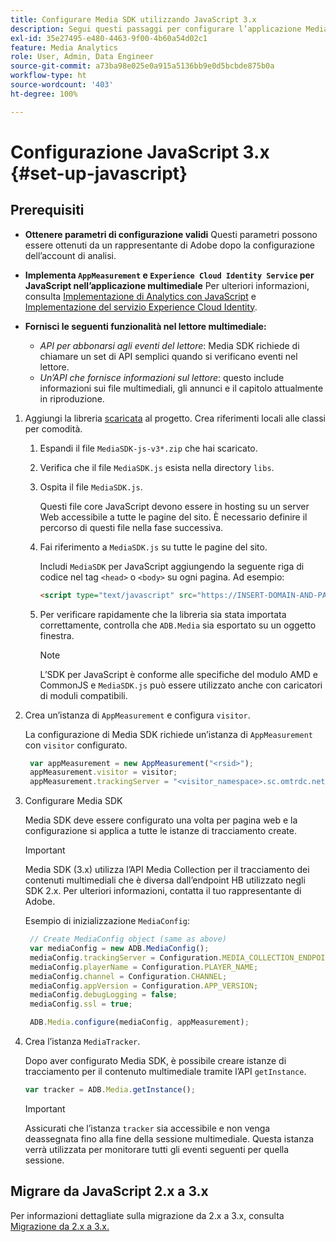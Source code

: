 ```yaml
---
title: Configurare Media SDK utilizzando JavaScript 3.x
description: Segui questi passaggi per configurare l’applicazione Media SDK su JavaScript 3.x.
exl-id: 35e27495-e480-4463-9f00-4b60a54d02c1
feature: Media Analytics
role: User, Admin, Data Engineer
source-git-commit: a73ba98e025e0a915a5136bb9e0d5bcbde875b0a
workflow-type: ht
source-wordcount: '403'
ht-degree: 100%

---
```


# Configurazione JavaScript 3.x {#set-up-javascript}

## Prerequisiti 

* **Ottenere parametri di configurazione validi**
Questi parametri possono essere ottenuti da un rappresentante di Adobe dopo la configurazione dell’account di analisi.
* **Implementa `AppMeasurement` e `Experience Cloud Identity Service` per JavaScript nell’applicazione multimediale**
Per ulteriori informazioni, consulta [Implementazione di Analytics con JavaScript](https://experienceleague.adobe.com/docs/analytics/implementation/js/overview.html?lang=it) e [Implementazione del servizio Experience Cloud Identity](https://experienceleague.adobe.com/docs/id-service/using/implementation/setup-analytics.html?lang=it).

* **Fornisci le seguenti funzionalità nel lettore multimediale:**

   * *API per abbonarsi agli eventi del lettore*: Media SDK richiede di chiamare un set di API semplici quando si verificano eventi nel lettore.
   * *Un’API che fornisce informazioni sul lettore*: questo include informazioni sui file multimediali, gli annunci e il capitolo attualmente in riproduzione.

1. Aggiungi la libreria [scaricata](/help/getting-started/download-sdks.md) al progetto. Crea riferimenti locali alle classi per comodità.

   1. Espandi il file `MediaSDK-js-v3*.zip` che hai scaricato.
   1. Verifica che il file `MediaSDK.js` esista nella directory `libs`.

   1. Ospita il file `MediaSDK.js`.

      Questi file core JavaScript devono essere in hosting su un server Web accessibile a tutte le pagine del sito. È necessario definire il percorso di questi file nella fase successiva.

   1. Fai riferimento a `MediaSDK.js` su tutte le pagine del sito.

      Includi `MediaSDK` per JavaScript aggiungendo la seguente riga di codice nel tag `<head>` o `<body>` su ogni pagina. Ad esempio:

      ```html
      <script type="text/javascript" src="https://INSERT-DOMAIN-AND-PATH-TO-CODE-HERE/MediaSDK.js"></script>
      ```

   1. Per verificare rapidamente che la libreria sia stata importata correttamente, controlla che `ADB.Media` sia esportato su un oggetto finestra.

      >[!NOTE]
      >
      >L’SDK per JavaScript è conforme alle specifiche del modulo AMD e CommonJS e `MediaSDK.js` può essere utilizzato anche con caricatori di moduli compatibili.

1. Crea un’istanza di `AppMeasurement` e configura `visitor`.

   La configurazione di Media SDK richiede un’istanza di `AppMeasurement` con `visitor` configurato.

   ```js
    var appMeasurement = new AppMeasurement("<rsid>");
    appMeasurement.visitor = visitor;
    appMeasurement.trackingServer = "<visitor_namespace>.sc.omtrdc.net";
   ```

1. Configurare Media SDK

   Media SDK deve essere configurato una volta per pagina web e la configurazione si applica a tutte le istanze di tracciamento create.

   >[!IMPORTANT]
   >
   > Media SDK (3.x) utilizza l’API Media Collection per il tracciamento dei contenuti multimediali che è diversa dall’endpoint HB utilizzato negli SDK 2.x. Per ulteriori informazioni, contatta il tuo rappresentante di Adobe.

   Esempio di inizializzazione `MediaConfig`:

   ```js
    // Create MediaConfig object (same as above)
    var mediaConfig = new ADB.MediaConfig();
    mediaConfig.trackingServer = Configuration.MEDIA_COLLECTION_ENDPOINT;
    mediaConfig.playerName = Configuration.PLAYER_NAME;
    mediaConfig.channel = Configuration.CHANNEL;
    mediaConfig.appVersion = Configuration.APP_VERSION;
    mediaConfig.debugLogging = false;
    mediaConfig.ssl = true;
   
    ADB.Media.configure(mediaConfig, appMeasurement);
   ```

1. Crea l’istanza `MediaTracker`.

   Dopo aver configurato Media SDK, è possibile creare istanze di tracciamento per il contenuto multimediale tramite l’API `getInstance`.

   ```js
   var tracker = ADB.Media.getInstance();
   ```

   >[!IMPORTANT]
   >
   >Assicurati che l’istanza `tracker` sia accessibile e non venga deassegnata fino alla fine della sessione multimediale. Questa istanza verrà utilizzata per monitorare tutti gli eventi seguenti per quella sessione.

## Migrare da JavaScript 2.x a 3.x

Per informazioni dettagliate sulla migrazione da 2.x a 3.x, consulta [Migrazione da 2.x a 3.x.](https://adobe-marketing-cloud.github.io/media-sdks/reference/javascript_3x/MigrationGuide.html)
